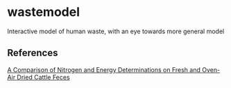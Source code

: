 # wastemodel
Interactive model of human waste, with an eye towards more general model

## References

[A Comparison of Nitrogen and Energy Determinations on Fresh and Oven-Air Dried Cattle Feces](https://www.sciencedirect.com/science/article/pii/S0022030259906368)
